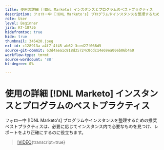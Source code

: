 ```yaml
---
title: 使用の詳細 [!DNL Marketo] インスタンスとプログラムのベストプラクティス
description: フォロー中 [!DNL Marketo's] プログラムやインスタンスを整理するための推奨ベストプラクティスは、必要に応じてインスタンス内で必要なものを見つけ、レポートをより正確にするのに役立ちます。
role: User
level: Beginner
jira: KT-10736
hidefromtoc: true
hide: true
thumbnail: 345420.jpeg
exl-id: c128913a-a4f7-4f45-ab62-3ced27f068d5
source-git-commit: 63d4aea1c818d35724c0cdc14e69ea00eb06b4a0
workflow-type: tm+mt
source-wordcount: '88'
ht-degree: 0%

---
```


# 使用の詳細 [!DNL Marketo] インスタンスとプログラムのベストプラクティス

フォロー中 [!DNL Marketo's] プログラムやインスタンスを整理するための推奨ベストプラクティスは、必要に応じてインスタンス内で必要なものを見つけ、レポートをより正確にするのに役立ちます。

>[!VIDEO](https://video.tv.adobe.com/v/345420/?quality=12&learn=on){transcript=true}
